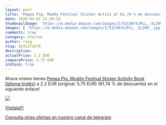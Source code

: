 ```yaml
---
layout: post
title: 'Peppa Pig. Muddy Festival Sticker Activi al 61.74 % de descuento'
date: 2020-04-01 21:10:16
thumbnailImage: 'https://m.media-amazon.com/images/I/51CXNrkJPLL._SL200_.jpg'
images: [ 'https://m.media-amazon.com/images/I/51CXNrkJPLL._SL200_.jpg' ]
comments: true
category: ofertas
author: ring
slug: 0241371678
description:
actualPrice: 2.2 EUR
comparePrice: 5.75 EUR
inStock: true
---
```


Ahora mismo tienes [Peppa Pig. Muddy Festival Sticker Activity Book [Idioma Inglés]](https://www.amazon.com/dp/0241371678/?tag=redken08-20) a 2.2 EUR (original: 5.75 EUR) (61.74 %  de descuento) en el siguiente enlace!

[![](https://m.media-amazon.com/images/I/51CXNrkJPLL._SL200_.jpg)](https://www.amazon.com/dp/0241371678/?tag=redken08-20)

[Visítala!!!](https://www.amazon.com/dp/0241371678/?tag=redken08-20)

[Consulta otras ofertas en nuestro canal de telegram](https://t.me/s/ofertas25)
